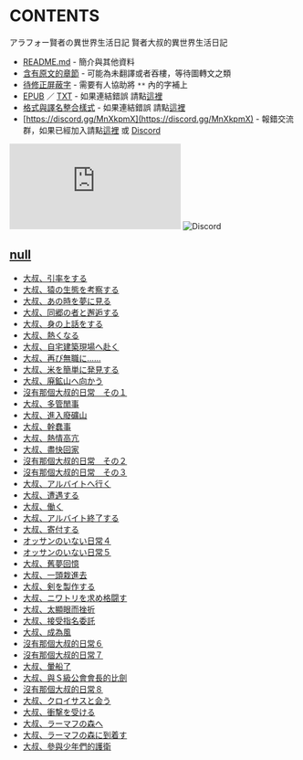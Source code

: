 # CONTENTS

アラフォー賢者の異世界生活日記
賢者大叔的異世界生活日記


- [README.md](README.md) - 簡介與其他資料
- [含有原文的章節](ja.md) - 可能為未翻譯或者吞樓，等待圖轉文之類
- [待修正屏蔽字](%E5%BE%85%E4%BF%AE%E6%AD%A3%E5%B1%8F%E8%94%BD%E5%AD%97.md) - 需要有人協助將 `**` 內的字補上
- [EPUB](https://gitlab.com/demonovel/epub-txt/blob/master/syosetu_out/%E8%B3%A2%E8%80%85%E5%A4%A7%E5%8F%94%E7%9A%84%E7%95%B0%E4%B8%96%E7%95%8C%E7%94%9F%E6%B4%BB%E6%97%A5%E8%A8%98.epub) ／ [TXT](https://gitlab.com/demonovel/epub-txt/blob/master/syosetu_out/out/%E8%B3%A2%E8%80%85%E5%A4%A7%E5%8F%94%E7%9A%84%E7%95%B0%E4%B8%96%E7%95%8C%E7%94%9F%E6%B4%BB%E6%97%A5%E8%A8%98.out.txt) - 如果連結錯誤 請點[這裡](https://gitlab.com/demonovel/epub-txt/tree/master)
- [格式與譯名整合樣式](https://github.com/bluelovers/node-novel/blob/master/lib/locales/%E3%82%A2%E3%83%A9%E3%83%95%E3%82%A9%E3%83%BC%E8%B3%A2%E8%80%85%E3%81%AE%E7%95%B0%E4%B8%96%E7%95%8C%E7%94%9F%E6%B4%BB%E6%97%A5%E8%A8%98.ts) - 如果連結錯誤 請點[這裡](https://github.com/bluelovers/node-novel/tree/master/lib/locales)
- [https://discord.gg/MnXkpmX](https://discord.gg/MnXkpmX) - 報錯交流群，如果已經加入請點[這裡](https://discordapp.com/channels/467794087769014273/467794088285175809) 或 [Discord](https://discordapp.com/channels/@me)


![導航目錄](https://chart.apis.google.com/chart?cht=qr&chs=150x150&chl=https://gitee.com/bluelovers/novel/blob/master/syosetu_out/アラフォー賢者の異世界生活日記/導航目錄.md)  ![Discord](https://chart.apis.google.com/chart?cht=qr&chs=150x150&chl=https://discord.gg/MnXkpmX)




## [null](00000_null)

- [大叔、引率をする](00000_null/00150_%E5%A4%A7%E5%8F%94%E3%80%81%E5%BC%95%E7%8E%87%E3%82%92%E3%81%99%E3%82%8B.txt)
- [大叔、猿の生態を考察する](00000_null/00160_%E5%A4%A7%E5%8F%94%E3%80%81%E7%8C%BF%E3%81%AE%E7%94%9F%E6%85%8B%E3%82%92%E8%80%83%E5%AF%9F%E3%81%99%E3%82%8B.txt)
- [大叔、あの時を夢に見る](00000_null/00170_%E5%A4%A7%E5%8F%94%E3%80%81%E3%81%82%E3%81%AE%E6%99%82%E3%82%92%E5%A4%A2%E3%81%AB%E8%A6%8B%E3%82%8B.txt)
- [大叔、同郷の者と邂逅する](00000_null/00180_%E5%A4%A7%E5%8F%94%E3%80%81%E5%90%8C%E9%83%B7%E3%81%AE%E8%80%85%E3%81%A8%E9%82%82%E9%80%85%E3%81%99%E3%82%8B.txt)
- [大叔、身の上話をする](00000_null/00190_%E5%A4%A7%E5%8F%94%E3%80%81%E8%BA%AB%E3%81%AE%E4%B8%8A%E8%A9%B1%E3%82%92%E3%81%99%E3%82%8B.txt)
- [大叔、熱くなる](00000_null/00200_%E5%A4%A7%E5%8F%94%E3%80%81%E7%86%B1%E3%81%8F%E3%81%AA%E3%82%8B.txt)
- [大叔、自宅建築現場へ赴く](00000_null/00210_%E5%A4%A7%E5%8F%94%E3%80%81%E8%87%AA%E5%AE%85%E5%BB%BA%E7%AF%89%E7%8F%BE%E5%A0%B4%E3%81%B8%E8%B5%B4%E3%81%8F.txt)
- [大叔、再び無職に……](00000_null/00220_%E5%A4%A7%E5%8F%94%E3%80%81%E5%86%8D%E3%81%B3%E7%84%A1%E8%81%B7%E3%81%AB%E2%80%A6%E2%80%A6.txt)
- [大叔、米を簡単に発見する](00000_null/00230_%E5%A4%A7%E5%8F%94%E3%80%81%E7%B1%B3%E3%82%92%E7%B0%A1%E5%8D%98%E3%81%AB%E7%99%BA%E8%A6%8B%E3%81%99%E3%82%8B.txt)
- [大叔、廃鉱山へ向かう](00000_null/00240_%E5%A4%A7%E5%8F%94%E3%80%81%E5%BB%83%E9%89%B1%E5%B1%B1%E3%81%B8%E5%90%91%E3%81%8B%E3%81%86.txt)
- [沒有那個大叔的日常　その１](00000_null/00250_%E6%B2%92%E6%9C%89%E9%82%A3%E5%80%8B%E5%A4%A7%E5%8F%94%E7%9A%84%E6%97%A5%E5%B8%B8%E3%80%80%E3%81%9D%E3%81%AE%EF%BC%91.txt)
- [大叔、多管閒事](00000_null/00260_%E5%A4%A7%E5%8F%94%E3%80%81%E5%A4%9A%E7%AE%A1%E9%96%92%E4%BA%8B.txt)
- [大叔、進入廢礦山](00000_null/00270_%E5%A4%A7%E5%8F%94%E3%80%81%E9%80%B2%E5%85%A5%E5%BB%A2%E7%A4%A6%E5%B1%B1.txt)
- [大叔、幹蠢事](00000_null/00280_%E5%A4%A7%E5%8F%94%E3%80%81%E5%B9%B9%E8%A0%A2%E4%BA%8B.txt)
- [大叔、熱情高亢](00000_null/00290_%E5%A4%A7%E5%8F%94%E3%80%81%E7%86%B1%E6%83%85%E9%AB%98%E4%BA%A2.txt)
- [大叔、盡快回家](00000_null/00300_%E5%A4%A7%E5%8F%94%E3%80%81%E7%9B%A1%E5%BF%AB%E5%9B%9E%E5%AE%B6.txt)
- [沒有那個大叔的日常　その２](00000_null/00310_%E6%B2%92%E6%9C%89%E9%82%A3%E5%80%8B%E5%A4%A7%E5%8F%94%E7%9A%84%E6%97%A5%E5%B8%B8%E3%80%80%E3%81%9D%E3%81%AE%EF%BC%92.txt)
- [沒有那個大叔的日常　その３](00000_null/00320_%E6%B2%92%E6%9C%89%E9%82%A3%E5%80%8B%E5%A4%A7%E5%8F%94%E7%9A%84%E6%97%A5%E5%B8%B8%E3%80%80%E3%81%9D%E3%81%AE%EF%BC%93.txt)
- [大叔、アルバイトへ行く](00000_null/00330_%E5%A4%A7%E5%8F%94%E3%80%81%E3%82%A2%E3%83%AB%E3%83%90%E3%82%A4%E3%83%88%E3%81%B8%E8%A1%8C%E3%81%8F.txt)
- [大叔、遭遇する](00000_null/00340_%E5%A4%A7%E5%8F%94%E3%80%81%E9%81%AD%E9%81%87%E3%81%99%E3%82%8B.txt)
- [大叔、働く](00000_null/00350_%E5%A4%A7%E5%8F%94%E3%80%81%E5%83%8D%E3%81%8F.txt)
- [大叔、アルバイト終了する](00000_null/00360_%E5%A4%A7%E5%8F%94%E3%80%81%E3%82%A2%E3%83%AB%E3%83%90%E3%82%A4%E3%83%88%E7%B5%82%E4%BA%86%E3%81%99%E3%82%8B.txt)
- [大叔、寄付する](00000_null/00370_%E5%A4%A7%E5%8F%94%E3%80%81%E5%AF%84%E4%BB%98%E3%81%99%E3%82%8B.txt)
- [オッサンのいない日常４](00000_null/00380_%E3%82%AA%E3%83%83%E3%82%B5%E3%83%B3%E3%81%AE%E3%81%84%E3%81%AA%E3%81%84%E6%97%A5%E5%B8%B8%EF%BC%94.txt)
- [オッサンのいない日常５](00000_null/00390_%E3%82%AA%E3%83%83%E3%82%B5%E3%83%B3%E3%81%AE%E3%81%84%E3%81%AA%E3%81%84%E6%97%A5%E5%B8%B8%EF%BC%95.txt)
- [大叔、舊夢回憶](00000_null/00400_%E5%A4%A7%E5%8F%94%E3%80%81%E8%88%8A%E5%A4%A2%E5%9B%9E%E6%86%B6.txt)
- [大叔、一頭栽進去](00000_null/00410_%E5%A4%A7%E5%8F%94%E3%80%81%E4%B8%80%E9%A0%AD%E6%A0%BD%E9%80%B2%E5%8E%BB.txt)
- [大叔、剣を製作する](00000_null/00420_%E5%A4%A7%E5%8F%94%E3%80%81%E5%89%A3%E3%82%92%E8%A3%BD%E4%BD%9C%E3%81%99%E3%82%8B.txt)
- [大叔、ニワトリを求め格闘す](00000_null/00430_%E5%A4%A7%E5%8F%94%E3%80%81%E3%83%8B%E3%83%AF%E3%83%88%E3%83%AA%E3%82%92%E6%B1%82%E3%82%81%E6%A0%BC%E9%97%98%E3%81%99.txt)
- [大叔、太顯眼而挫折](00000_null/00440_%E5%A4%A7%E5%8F%94%E3%80%81%E5%A4%AA%E9%A1%AF%E7%9C%BC%E8%80%8C%E6%8C%AB%E6%8A%98.txt)
- [大叔、接受指名委託](00000_null/00450_%E5%A4%A7%E5%8F%94%E3%80%81%E6%8E%A5%E5%8F%97%E6%8C%87%E5%90%8D%E5%A7%94%E8%A8%97.txt)
- [大叔、成為風](00000_null/00460_%E5%A4%A7%E5%8F%94%E3%80%81%E6%88%90%E7%82%BA%E9%A2%A8.txt)
- [沒有那個大叔的日常６](00000_null/00470_%E6%B2%92%E6%9C%89%E9%82%A3%E5%80%8B%E5%A4%A7%E5%8F%94%E7%9A%84%E6%97%A5%E5%B8%B8%EF%BC%96.txt)
- [沒有那個大叔的日常７](00000_null/00480_%E6%B2%92%E6%9C%89%E9%82%A3%E5%80%8B%E5%A4%A7%E5%8F%94%E7%9A%84%E6%97%A5%E5%B8%B8%EF%BC%97.txt)
- [大叔、暈船了](00000_null/00490_%E5%A4%A7%E5%8F%94%E3%80%81%E6%9A%88%E8%88%B9%E4%BA%86.txt)
- [大叔、與Ｓ級公會會長的比劍](00000_null/00500_%E5%A4%A7%E5%8F%94%E3%80%81%E8%88%87%EF%BC%B3%E7%B4%9A%E5%85%AC%E6%9C%83%E6%9C%83%E9%95%B7%E7%9A%84%E6%AF%94%E5%8A%8D.txt)
- [沒有那個大叔的日常８](00000_null/00510_%E6%B2%92%E6%9C%89%E9%82%A3%E5%80%8B%E5%A4%A7%E5%8F%94%E7%9A%84%E6%97%A5%E5%B8%B8%EF%BC%98.txt)
- [大叔、クロイサスと会う](00000_null/00520_%E5%A4%A7%E5%8F%94%E3%80%81%E3%82%AF%E3%83%AD%E3%82%A4%E3%82%B5%E3%82%B9%E3%81%A8%E4%BC%9A%E3%81%86.txt)
- [大叔、衝撃を受ける](00000_null/00530_%E5%A4%A7%E5%8F%94%E3%80%81%E8%A1%9D%E6%92%83%E3%82%92%E5%8F%97%E3%81%91%E3%82%8B.txt)
- [大叔、ラーマフの森へ](00000_null/00540_%E5%A4%A7%E5%8F%94%E3%80%81%E3%83%A9%E3%83%BC%E3%83%9E%E3%83%95%E3%81%AE%E6%A3%AE%E3%81%B8.txt)
- [大叔、ラーマフの森に到着す](00000_null/00550_%E5%A4%A7%E5%8F%94%E3%80%81%E3%83%A9%E3%83%BC%E3%83%9E%E3%83%95%E3%81%AE%E6%A3%AE%E3%81%AB%E5%88%B0%E7%9D%80%E3%81%99.txt)
- [大叔、參與少年們的護衛](00000_null/00560_%E5%A4%A7%E5%8F%94%E3%80%81%E5%8F%83%E8%88%87%E5%B0%91%E5%B9%B4%E5%80%91%E7%9A%84%E8%AD%B7%E8%A1%9B.txt)

